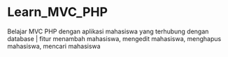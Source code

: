 # Learn_MVC_PHP
Belajar MVC PHP dengan aplikasi mahasiswa yang terhubung dengan database | fitur menambah mahasiswa, mengedit mahasiswa, menghapus mahasiswa, mencari mahasiswa
